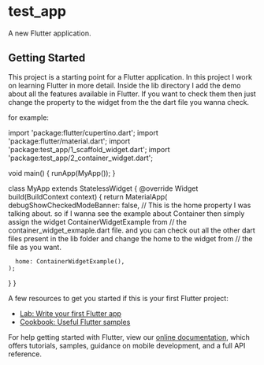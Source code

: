# test_app

A new Flutter application.

## Getting Started

This project is a starting point for a Flutter application.
In this project I work on learning Flutter in more detail.
Inside the lib directory I add the demo about all the features available in Flutter.
If you want to check them then just change the property to the widget from the the dart file you wanna check.

for example:

import 'package:flutter/cupertino.dart';
import 'package:flutter/material.dart';
import 'package:test_app/1_scaffold_widget.dart';
import 'package:test_app/2_container_widget.dart';

void main() {
  runApp(MyApp());
}

class MyApp extends StatelessWidget {
  @override
  Widget build(BuildContext context) {
    return MaterialApp(
      debugShowCheckedModeBanner: false,
      // This is the home property I was talking about. so if I wanna see the example about Container then simply assign the widget ContainerWidgetExample from         // the container_widget_exmaple.dart file. and you can check out all the other dart files present in the lib folder and change the home to the widget from         // the file as you want.
      
      home: ContainerWidgetExample(),
    );
  }
}


A few resources to get you started if this is your first Flutter project:

- [Lab: Write your first Flutter app](https://flutter.dev/docs/get-started/codelab)
- [Cookbook: Useful Flutter samples](https://flutter.dev/docs/cookbook)

For help getting started with Flutter, view our
[online documentation](https://flutter.dev/docs), which offers tutorials,
samples, guidance on mobile development, and a full API reference.
